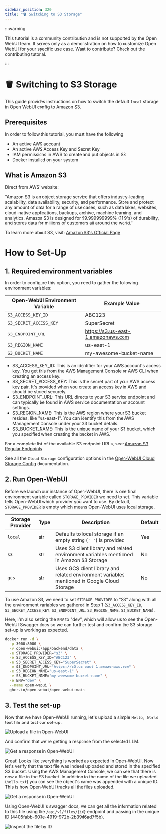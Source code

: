 ```yaml
---
sidebar_position: 320
title: "🪣 Switching to S3 Storage"
---
```


:::warning

This tutorial is a community contribution and is not supported by the Open WebUI team. It serves only as a demonstration on how to customize Open WebUI for your specific use case. Want to contribute? Check out the contributing tutorial.

:::

# 🪣 Switching to S3 Storage

This guide provides instructions on how to switch the default `local` storage in Open WebUI config to Amazon S3.

## Prerequisites

In order to follow this tutorial, you must have the following:

- An active AWS account
- An active AWS Access Key and Secret Key
- IAM permissions in AWS to create and put objects in S3
- Docker installed on your system

## What is Amazon S3

Direct from AWS' website:

"Amazon S3 is an object storage service that offers industry-leading scalability, data availability, security, and performance. Store and protect any amount of data for a range of use cases, such as data lakes, websites, cloud-native applications, backups, archive, machine learning, and analytics. Amazon S3 is designed for 99.999999999% (11 9's) of durability, and stores data for millions of customers all around the world."

To learn more about S3, visit: [Amazon S3's Official Page](https://aws.amazon.com/s3/)

# How to Set-Up

## 1. Required environment variables

In order to configure this option, you need to gather the following environment variables:

| **Open-WebUI Environment Variable** | **Example Value**                           |
|-------------------------------------|---------------------------------------------|
| `S3_ACCESS_KEY_ID`                  | ABC123                                      |
| `S3_SECRET_ACCESS_KEY`              | SuperSecret                                 |
| `S3_ENDPOINT_URL`                   | https://s3.us-east-1.amazonaws.com          |
| `S3_REGION_NAME`                    | us-east-1                                   |
| `S3_BUCKET_NAME`                    | my-awesome-bucket-name                      |

- S3_ACCESS_KEY_ID: This is an identifier for your AWS account's access key. You get this from the AWS Management Console or AWS CLI when creating an access key.
- S3_SECRET_ACCESS_KEY: This is the secret part of your AWS access key pair. It's provided when you create an access key in AWS and should be stored securely.
- S3_ENDPOINT_URL: This URL directs to your S3 service endpoint and can typically be found in AWS service documentation or account settings.
- S3_REGION_NAME: This is the AWS region where your S3 bucket resides, like "us-east-1". You can identify this from the AWS Management Console under your S3 bucket details.
- S3_BUCKET_NAME: This is the unique name of your S3 bucket, which you specified when creating the bucket in AWS.

For a complete list of the available S3 endpoint URLs, see: [Amazon S3 Regular Endpoints](https://docs.aws.amazon.com/general/latest/gr/s3.html)

See all the `Cloud Storage` configuration options in the [Open-WebUI Cloud Storage Config](https://docs.openwebui.com/getting-started/env-configuration#cloud-storage) documentation.

## 2. Run Open-WebUI

Before we launch our instance of Open-WebUI, there is one final environment variable called `STORAGE_PROVIDER` we need to set. This variable tells Open-WebUI which provider you want to use. By default, `STORAGE_PROVIDER` is empty which means Open-WebUI uses local storage.

| **Storage Provider** | **Type** | **Description**                                                                                 | **Default** |
|----------------------|----------|-------------------------------------------------------------------------------------------------|-------------|
| `local`              | str      | Defaults to local storage if an empty string (`' '`) is provided                                | Yes         |
| `s3`                 | str      | Uses S3 client library and related environment variables mentioned in Amazon S3 Storage         | No          |
| `gcs`                | str      | Uses GCS client library and related environment variables mentioned in Google Cloud Storage     | No          |

To use Amazon S3, we need to set `STORAGE_PROVIDER` to "S3" along with all the environment variables we gathered in Step 1 (`S3_ACCESS_KEY_ID`, `S3_SECRET_ACCESS_KEY`, `S3_ENDPOINT_URL`, `S3_REGION_NAME`, `S3_BUCKET_NAME`).

Here, I'm also setting the `ENV` to "dev", which will allow us to see the Open-WebUI Swagger docs so we can further test and confirm the S3 storage set-up is working as expected.

```sh
docker run -d \
  -p 3000:8080 \
  -v open-webui:/app/backend/data \
  -e STORAGE_PROVIDER="s3" \
  -e S3_ACCESS_KEY_ID="ABC123" \
  -e S3_SECRET_ACCESS_KEY="SuperSecret" \
  -e S3_ENDPOINT_URL="https://s3.us-east-1.amazonaws.com" \
  -e S3_REGION_NAME="us-east-1" \
  -e S3_BUCKET_NAME="my-awesome-bucket-name" \
  -e ENV="dev" \
  --name open-webui \
  ghcr.io/open-webui/open-webui:main
```

## 3. Test the set-up

Now that we have Open-WebUI running, let's upload a simple `Hello, World` text file and test our set-up.

![Upload a file in Open-WebUI](/images/tutorials/amazon-s3/amazon-s3-upload-file.png)

And confirm that we're getting a response from the selected LLM.

![Get a response in Open-WebUI](/images/tutorials/amazon-s3/amazon-s3-oui-response.png)

Great! Looks like everything is worked as expected in Open-WebUI. Now let's verify that the text file was indeed uploaded and stored in the specified S3 bucket. Using the AWS Management Console, we can see that there is now a file in the S3 bucket. In addition to the name of the file we uploaded (`hello.txt`) you can see the object's name was appended with a unique ID. This is how Open-WebUI tracks all the files uploaded.

![Get a response in Open-WebUI](/images/tutorials/amazon-s3/amazon-s3-object-in-bucket.png)

Using Open-WebUI's swagger docs, we can get all the information related to this file using the `/api/v1/files/{id}` endpoint and passing in the unique ID (4405fabb-603e-4919-972b-2b39d6ad7f5b).

![Inspect the file by ID](/images/tutorials/amazon-s3/amazon-s3-get-file-by-id.png)
